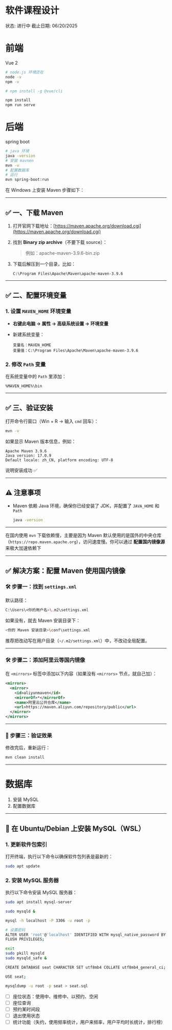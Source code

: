 # 软件课程设计

状态: 进行中
截止日期: 06/20/2025

# 前端

Vue 2

```bash
# node.js 环境还在
node -v
npm -v

# npm install -g @vue/cli

npm install
npm run serve
```

# 后端

spring boot

```bash
# java 环境
java -version
# 安装 mavnen
mvn -v
# 配置数据库
# 运行
mvn spring-boot:run

```

在 Windows 上安装 Maven 步骤如下：

---

## ✅ 一、下载 Maven

1. 打开官网下载地址：[https://maven.apache.org/download.cgi](https://maven.apache.org/download.cgi)
2. 找到 **Binary zip archive**（不要下载 source）：
   
    > 例如：apache-maven-3.9.6-bin.zip
    > 
3. 下载后解压到一个目录，比如：
   
    ```
    C:\Program Files\Apache\Maven\apache-maven-3.9.6
    ```
    

---

## ✅ 二、配置环境变量

### 1. 设置 `MAVEN_HOME` 环境变量

- **右键此电脑 → 属性 → 高级系统设置 → 环境变量**
- 新建系统变量：
  
    ```
    变量名：MAVEN_HOME
    变量值：C:\Program Files\Apache\Maven\apache-maven-3.9.6
    ```
    

### 2. 修改 `Path` 变量

在系统变量中的 `Path` 里添加：

```
%MAVEN_HOME%\bin
```

---

## ✅ 三、验证安装

打开命令行窗口（Win + R → 输入 `cmd` 回车）：

```bash
mvn -v

```

如果显示 Maven 版本信息，例如：

```
Apache Maven 3.9.6
Java version: 17.0.9
Default locale: zh_CN, platform encoding: UTF-8

```

说明安装成功 ✅

---

## ⚠️ 注意事项

- Maven 依赖 Java 环境，确保你已经安装了 JDK，并配置了 `JAVA_HOME` 和 `Path`
  
    ```bash
    java -version
    ```
    

---

在国内使用 `mvn` 下载依赖慢，主要是因为 Maven 默认使用的是国外的中央仓库（`https://repo.maven.apache.org`），访问速度慢。你可以通过 **配置国内镜像源** 来极大加速依赖下

---

## ✅ 解决方案：配置 Maven 使用国内镜像

### 🛠 步骤一：找到 `settings.xml`

默认路径：

```bash
C:\Users\<你的用户名>\.m2\settings.xml
```

如果没有，就去 Maven 安装目录下：

```bash
<你的 Maven 安装目录>\conf\settings.xml
```

推荐把改动写在用户目录（`~/.m2/settings.xml`）中，不改动全局配置。

---

### 🛠 步骤二：添加阿里云等国内镜像

在 `<mirrors>` 标签中添加以下内容（如果没有 `<mirrors>` 节点，就自己加）：

```xml
<mirrors>
  <mirror>
    <id>aliyunmaven</id>
    <mirrorOf>*</mirrorOf>
    <name>阿里云公共仓库</name>
    <url>https://maven.aliyun.com/repository/public</url>
  </mirror>
</mirrors>

```

---

### 🧪 步骤三：验证效果

修改完后，重新运行：

```bash
mvn clean install
```

---

# 数据库

1. 安装 MySQL
2. 配置数据库

---

## 🐧 在 Ubuntu/Debian 上安装 MySQL（WSL）

### 1. 更新软件包索引

打开终端，执行以下命令以确保软件包列表是最新的：

```bash
sudo apt update

```

### 2. 安装 MySQL 服务器

执行以下命令安装 MySQL 服务器：

```bash
sudo apt install mysql-server

sudo mysqld &

mysql -h localhost -P 3306 -u root -p

# 设置密码
ALTER USER 'root'@'localhost' IDENTIFIED WITH mysql_native_password BY '123456';
FLUSH PRIVILEGES;

exit
sudo pkill mysqld
sudo mysqld_safe &

CREATE DATABASE seat CHARACTER SET utf8mb4 COLLATE utf8mb4_general_ci;

USE seat;

mysqldump -u root -p seat > seat.sql
```

- [ ]  座位状态：使用中、维修中、以预约、空闲
- [ ]  座位查询
- [ ]  预约某时间段
- [ ]  退出使用状态
- [ ]  统计功能（失约，使用频率统计，用户来频率，用户平均时长统计，排行榜）